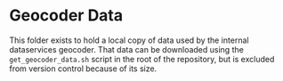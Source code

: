# Geocoder Data

This folder exists to hold a local copy of data used by the internal dataservices geocoder. That data can be downloaded using the `get_geocoder_data.sh` script in the root of the repository, but is excluded from version control because of its size.
